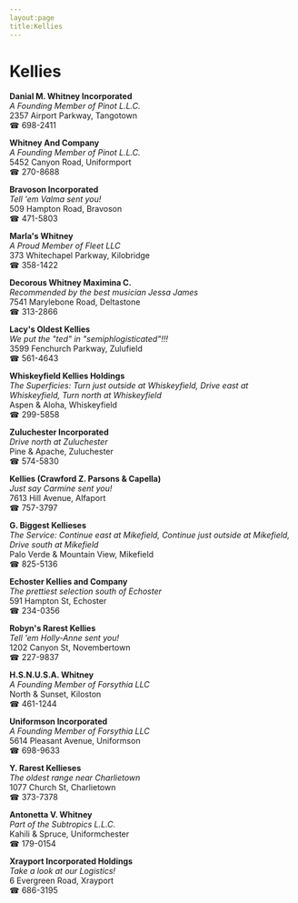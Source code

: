 ```yaml
---
layout:page
title:Kellies
---
```

# Kellies

**Danial M. Whitney Incorporated**  
_A Founding Member of Pinot L.L.C._  
2357 Airport Parkway, Tangotown  
☎ 698-2411



**Whitney And Company**  
_A Founding Member of Pinot L.L.C._  
5452 Canyon Road, Uniformport  
☎ 270-8688



**Bravoson Incorporated**  
_Tell 'em Valma sent you!_  
509 Hampton Road, Bravoson  
☎ 471-5803



**Marla's Whitney**  
_A Proud Member of Fleet LLC_  
373 Whitechapel Parkway, Kilobridge  
☎ 358-1422



**Decorous Whitney Maximina C.**  
_Recommended by the best musician Jessa James_  
7541 Marylebone Road, Deltastone  
☎ 313-2866



**Lacy's Oldest Kellies**  
_We put the "ted" in "semiphlogisticated"!!!_  
3599 Fenchurch Parkway, Zulufield  
☎ 561-4643



**Whiskeyfield Kellies Holdings**  
_The Superficies: Turn just outside at Whiskeyfield, Drive east at Whiskeyfield, Turn north at Whiskeyfield_  
Aspen & Aloha, Whiskeyfield  
☎ 299-5858



**Zuluchester Incorporated**  
_Drive north at Zuluchester_  
Pine & Apache, Zuluchester  
☎ 574-5830



**Kellies (Crawford Z. Parsons & Capella)**  
_Just say Carmine sent you!_  
7613 Hill Avenue, Alfaport  
☎ 757-3797



**G. Biggest Kellieses**  
_The Service: Continue east at Mikefield, Continue just outside at Mikefield, Drive south at Mikefield_  
Palo Verde & Mountain View, Mikefield  
☎ 825-5136



**Echoster Kellies and Company**  
_The prettiest selection south of Echoster_  
591 Hampton St, Echoster  
☎ 234-0356



**Robyn's Rarest Kellies**  
_Tell 'em Holly-Anne sent you!_  
1202 Canyon St, Novembertown  
☎ 227-9837



**H.S.N.U.S.A. Whitney**  
_A Founding Member of Forsythia LLC_  
North & Sunset, Kiloston  
☎ 461-1244



**Uniformson Incorporated**  
_A Founding Member of Forsythia LLC_  
5614 Pleasant Avenue, Uniformson  
☎ 698-9633



**Y. Rarest Kellieses**  
_The oldest range near Charlietown_  
1077 Church St, Charlietown  
☎ 373-7378



**Antonetta V. Whitney**  
_Part of the Subtropics L.L.C._  
Kahili & Spruce, Uniformchester  
☎ 179-0154



**Xrayport Incorporated Holdings**  
_Take a look at our Logistics!_  
6 Evergreen Road, Xrayport  
☎ 686-3195



